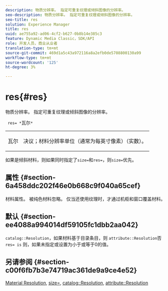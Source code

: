 ```yaml
---
description: 物质分辨率。 指定可重复纹理或倾斜图像的分辨率。
seo-description: 物质分辨率。 指定可重复纹理或倾斜图像的分辨率。
seo-title: res
solution: Experience Manager
title: res
uuid: ae755a92-ad06-4cf2-b627-0b8b14e385c3
feature: Dynamic Media Classic，SDK/API
role: 开发人员，商业从业者
translation-type: tm+mt
source-git-commit: 469d1a5c43a972116a8a2efb0de5708800130a99
workflow-type: tm+mt
source-wordcount: '125'
ht-degree: 3%

---
```



# res{#res}

物质分辨率。 指定可重复纹理或倾斜图像的分辨率。

` res= *`瓦尔`*`

<table id="simpletable_2004B804D46E43C090E59BBFF8144598"> 
 <tr class="strow"> 
  <td class="stentry"> <p> <span class="varname"> 瓦尔  </span> </p> </td> 
  <td class="stentry"> <p>决议；材料分辨率单位（通常为每英寸像素）（实数）。 </p> </td> 
 </tr> 
</table>

如果是倾斜材料，则如果同时指定了`size=`和`res=`，则`size=`优先。

## 属性 {#section-6a458ddc202f46e0b668c9f040a65cef}

材料属性。 被纯色材料忽略。 仅当还使用纹理时，才通过机柜和窗口覆盖材料。

## 默认 {#section-ee4088a994014df59105fc1dbb2aa042}

`catalog::Resolution`，如果材料基于目录条目，则 `attribute::Resolution`否 `res= is` 则，如果未指定或设置为小于或等于0的值。

## 另请参阅 {#section-c00f6fb7b3e74719ac361de9a9ce4e52}

[Material Resolution](../../../../../ir-api/http-protocol/image-rendering-api-ref/c-ir-http-protocol-ref/c-ir-http-protocol-syntax-and-features/c-ir-vignettes/c-ir-material-resolution.md#concept-f60103c64e324e2cae78bd76dfb4de8b),  [size=](../../../../../ir-api/http-protocol/image-rendering-api-ref/c-ir-http-protocol-ref/c-ir-http-protocol-command-reference/r-ir-http-size.md#reference-1220d6fbcde4479aba91de7adacdc988),  [catalog::Resolution](../../../../../ir-api/material-cat/image-rendering-api-ref/c-ir-material-catalog/c-ir-material-data-reference/r-ir-resolution-dataref.md#reference-6a2d64c2d72b438fade58a3391569da7),  [attribute::Resolution](../../../../../ir-api/material-cat/image-rendering-api-ref/c-ir-material-catalog/c-ir-attributes-reference/r-ir-resolution.md#reference-09fe14e6bfbf4db6b7f4369fffecc806)
